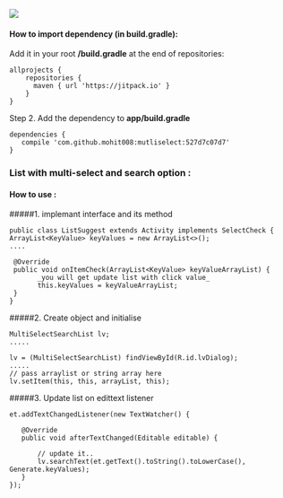 [![](https://jitpack.io/v/mohit008/mutliselect.svg)](https://jitpack.io/#mohit008/mutliselect)

#### How to import dependency (in build.gradle):


Add it in your root <b>/build.gradle</b> at the end of repositories:

````
allprojects {
    repositories {
      maven { url 'https://jitpack.io' } 
    }
}
````

Step 2. Add the dependency to <b>app/build.gradle</b>

	dependencies {
	   compile 'com.github.mohit008:mutliselect:527d7c07d7'
	}


### List with multi-select and search option :


#### How to use :
#####1. implemant interface and its method

````
public class ListSuggest extends Activity implements SelectCheck {
ArrayList<KeyValue> keyValues = new ArrayList<>();
....
    
 @Override
 public void onItemCheck(ArrayList<KeyValue> keyValueArrayList) {
       _you will get update list with click value_
       this.keyValues = keyValueArrayList; 
 }
}
````
#####2. Create object and initialise

    MultiSelectSearchList lv;
    .....
    
    lv = (MultiSelectSearchList) findViewById(R.id.lvDialog);
    .....
    // pass arraylist or string array here
    lv.setItem(this, this, arrayList, this);
    
    
#####3. Update list on edittext listener    
        
    et.addTextChangedListener(new TextWatcher() {

       @Override
       public void afterTextChanged(Editable editable) {
       
           // update it..
           lv.searchText(et.getText().toString().toLowerCase(), Generate.keyValues);
       }
    });
